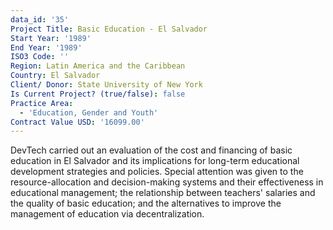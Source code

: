 ```yaml
---
data_id: '35'
Project Title: Basic Education - El Salvador
Start Year: '1989'
End Year: '1989'
ISO3 Code: ''
Region: Latin America and the Caribbean
Country: El Salvador
Client/ Donor: State University of New York
Is Current Project? (true/false): false
Practice Area:
  - 'Education, Gender and Youth'
Contract Value USD: '16099.00'
---
```

DevTech carried out an evaluation of the cost and financing of basic education in El Salvador and its implications for long-term educational development strategies and policies. Special attention was given to the resource-allocation and decision-making systems and their effectiveness in educational management; the relationship between teachers' salaries and the quality of basic education; and the alternatives to improve the management of education via decentralization.